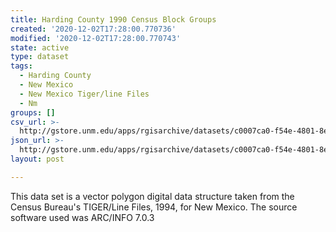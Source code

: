 ```yaml
---
title: Harding County 1990 Census Block Groups
created: '2020-12-02T17:28:00.770736'
modified: '2020-12-02T17:28:00.770743'
state: active
type: dataset
tags:
  - Harding County
  - New Mexico
  - New Mexico Tiger/line Files
  - Nm
groups: []
csv_url: >-
  http://gstore.unm.edu/apps/rgisarchive/datasets/c0007ca0-f54e-4801-8efc-d71d6b2976e0/tlf421shp.derived.csv
json_url: >-
  http://gstore.unm.edu/apps/rgisarchive/datasets/c0007ca0-f54e-4801-8efc-d71d6b2976e0/tlf421shp.derived.json
layout: post

---
```

This data set is a vector polygon digital data structure taken from the Census
				Bureau's TIGER/Line Files, 1994, for New Mexico. The source software used was
				ARC/INFO 7.0.3
